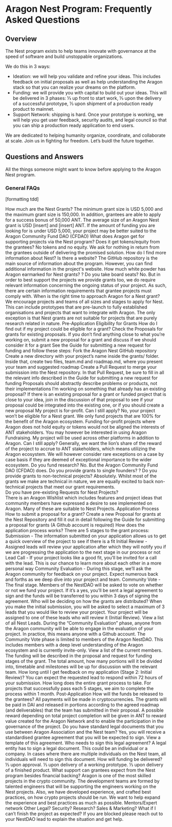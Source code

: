 # Aragon Nest Program: Frequently Asked Questions

## Overview 

The Nest program exists to help teams innovate with governance at the speed of software and build unstoppable organizations.

We do this in 3 ways:
- Ideation: we will help you validate and refine your ideas. This includes feedback on initial proposals as well as help understanding the Aragon stack so that you can realize your dreams on the platform.
- Funding: we will provide you with capital to build out your ideas. This will be delivered in 3 phases: ⅓ up front to start work, ⅓ upon the delivery of a successful prototype, ⅓ upon shipment of a production ready product to mainnet.
- Support Network: shipping is hard. Once your prototype is working, we will help you get user feedback, security audits, and legal council so that you can ship a production ready application to end users. 

We are dedicated to helping humanity organize, coordinate, and collaborate at scale. Join us in fighting for freedom. Let’s buidl the future together. 

## Questions and Answers

All the things someone might want to know before applying to the Aragon Nest program.

### General FAQs

[formatting tdd]

How much are the Nest Grants? 
The minimum grant size is USD 5,000 and the maximum grant size is 150,000. In addition, grantees are able to apply for a success bonus of 50,000 ANT. The average size of an Aragon Nest grant is USD [insert] and [insert] ANT. 
If the amount of funding you are looking for is under USD 5,000, your project may be better suited to the Aragon Community Fund DAO (CFDAO)
What does Aragon get for supporting projects via the Nest program? Does it get tokens/equity from the grantees?
No tokens and no equity. We ask for nothing in return from the grantees outside of delivering the promised solution. 
How do I find more information about Nest? Is there a website?
The GitHub repository is the main source of information about the program. However, you can find additional information in the project's website.
How much white powder has Aragon earmarked for Nest grants?
? 
Do you take board seats? 
No. But in order to best support the projects we provide grants too, we do require relevant information concerning the ongoing status of your project. As such, there are certain information requirements that grantee projects must comply with. 
When is the right time to approach Aragon for a Nest grant? 
We encourage projects and teams of all sizes and stages to apply for Nest. This can include prototypes that are pre-launch to fully established organisations and projects that want to integrate with Aragon. The only exception is that Nest grants are not suitable for projects that are purely research related in nature. 
Pre-Application
Eligibility for Grants 
How do I find out if my project could be eligible for a grant?
Check the Proposals for grants for existing proposals. If you don’t find anything close to what you’re working on, submit a new proposal for a grant and discuss if we should consider it for a grant
See the Guide for submitting a new request for funding and follow these steps:
Fork the Aragon Nest GitHub repository
Create a new directory with your project’s name inside the grants/ folder. 
Inside that, create two files, team.md and roadmap.md, where you present your team and suggested roadmap
Create a Pull Request to merge your submission into the Nest repository. In that Pull Request, be sure to fill in all the relevant info described in the Guide for submitting a new request for funding
Proposals should abstractly describe problems or products, not their implementations
I’m working on something that already has an existing proposal?
If there is an existing proposal for a grant or funded project that is close to your idea, join in the discussion of that proposal to see if your proposal could be integrated into the existing one, or if you should create a new proposal
My project is for-profit. Can I still apply? 
No, your project won’t be eligible for a Nest grant. We only fund projects that are 100% for the benefit of the Aragon ecosystem. Funding for-profit projects where Aragon does not hold equity or tokens would not be aligned the interests of ANT stakeholders. 
You may however be interested in using Aragon Fundraising. 
My project will be used across other platforms in addition to Aragon. Can I still apply?
Generally, we want the lion’s share of the reward of the project to accrue to ANT stakeholders, which means utilizing the Aragon ecosystem. We will however consider rare exceptions on a case by case basis if they are deemed of exceptional importance to the wider ecosystem. 
Do you fund research?
No. But the Aragon Community Fund DAO (CFDAO) does. 
Do you provide grants to single founders?
 ? 
Do you provide grants to non-technical projects? 
Absolutely. Whilst most of the grants we make are technical in nature, we are equally excited to back non-technical projects that meet our grant requirements.  
Do you have pre-existing Requests for Nest Projects?  
There is an Aragon Wishlist which includes features and project ideas that community members have expressed a desire to see implemented on Aragon. Many of these are suitable to Nest Projects. 
Application Process
How to submit a proposal for a grant?
Create a new Proposal for grants at the Nest Repository and fill it out in detail following the Guide for submitting a proposal for grants (A Github account is required)
How does the application process works?
There are 5 stages to the grant process: 
Submission - The information submitted on your application allows us to get a quick overview of the project to see if there is a fit
Initial Review - Assigned leads will review your application after which they will notify you if we are progressing the application to the next stage in our process or not
Lead Call -  If your project looks like a good fit, you’ll be invited for a call with the lead. This is our chance to learn more about each other in a more personal way
Community Evaluation - During this stage, we’ll ask the Aragon community for feedback on your project. Expect numerous back and forths as we deep dive into your project and team. 
Community Vote - The final stage. Members of the NestDAO will be asked to vote on whether or not we fund your project. If it’s a yes, you’ll be sent a legal agreement to sign and the funds will be transferred to you within 3 days of signing the agreement.
Who will be deciding on how the grants are distributed?
When you make the initial submission, you will be asked to select a maximum of 3 leads that you would like to review your project. Your project will be assigned to one of these leads who will review it (Initial Review). View a list of all Nest Leads. 
During the “Community Evaluation” phase, anyone from the Aragon community will be able to engage in the evaluation of your project. In practice, this means anyone with a Github account. 
The Community Vote phase is limited to members of the Aragon NestDAO. This includes members with a deep level understanding of the Aragon ecosystem and is currently invite-only. View a list of the current members. 
The funding will be described in the proposal and request for funding stages of the grant. The total amount, how many portions will it be divided into, timetable and milestones will be up for discussion with the relevant team.
How long until I get feedback on my application (Stage 2: Initial Review)?
You can expect the requested lead to respond within 72 hours of your submission. 
How long does the entire grant process to take. 
For projects that successfully pass each 5 stages, we aim to complete the process within 1 month.
Post-Application
How will the funds be released to the grantees?
All payments will be made in cryptocurrencies. The grants will be paid in DAI and released in portions according to the agreed roadmap (and deliverables) that the team has submitted in their proposal. A possible reward depending on total project completion will be given in ANT to reward value created for the Aragon Network and to enable the participation in the governance of the project.
Do you have standard legal documents that you use between Aragon Association and the Nest team? 
Yes, you will receive a standardised grantee agreement that you will be expected to sign. View a template of this agreement. 
Who needs to sign this legal agreement? 
A legal entity has to sign a legal document. This could be an individual or a company. In cases where there are multiple individuals on the Nest team, all individuals will need to sign this document. 
How will funding be delivered?
⅓ upon approval. ⅓ upon delivery of a working prototype. ⅓ upon delivery of a finished product.
What support can grantees expect from the Nest program besides financial backing?
Aragon is one of the most skilled projects in the crypto community. The development teams are formed by talented engineers that will be supporting the engineers working on the Nest projects. Also, we have developed experience, and crafted best practices, on how crypto projects should be run. We want to help expand the experience and best practices as much as possible.
Mentors/Expert network
Other 
Legal? 
Security? 
Research? 
Sales & Marketing? 
What if I can’t finish the project as expected?
If you are blocked please reach out to your NestDAO lead to explain the situation and get help. 
